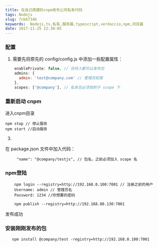 ```yaml
---
title: 在自己搭建的cnpm发布公司私有代码
tags: Nodejs
slug: 7cb6734b
keywords:  Nodejs,ts,私有,服务器,typescript,verdaccio,npm,浏览器
date: 2017-11-25 22:30:05
---
```


### 配置
1. 需要先将原先的 config/config.js 中添加一些配置属性：
``` javascript
    enablePrivate: false, // 任何人都可以发布包
    admins: {
      admin: 'test@company.com' // 管理员权限
    },
    scopes: ['@company'], // 私有包必须依附于 scope 下
```
### 重新启动 cnpm
进入cnpm目录
```
npm stop // 停止服务
npm start //启动服务
```
3.
在 package.json 文件中加入代码：
```
     "name": "@company/testjs", // 包名，之前必须加入 scope 名
```

### npm登陆
```
    npm login --registry=http://192.168.0.100:7001 // 注册之前的用户
    Username: admin // 管理员名
    Password: 1234 //你想要的密码
```
```
    npm publish --registry=http://192.168.80.130:7001
```
发布成功

### 安装刚刚发布的包
```
   npm install @company/test -registry=http://192.168.0.100:7001
```
